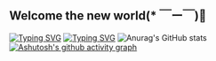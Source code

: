 ## Welcome the new world(* ￣ー￣)🎉
<a href="https://git.io/typing-svg"><img src="https://readme-typing-svg.demolab.com?font=Fira+Code&pause=1000&random=false&width=435&lines=You don't play the Genshin? " alt="Typing SVG" /></a>
[![Typing SVG](https://readme-typing-svg.demolab.com?font=Fira+Code&pause=1000&random=false&width=435&lines=or+Honkai+:Star+Rail)](https://git.io/typing-svg)
![Anurag's GitHub stats](https://github-readme-stats.vercel.app/api?username=SillySilicon&show_icons=true&theme=transparent)
[![Ashutosh's github activity graph](https://github-readme-activity-graph.vercel.app/graph?username=SillySilicon&bg_color=fffff0&color=708090&line=24292e&point=24292e&area=true&hide_border=true)](https://github.com/SillySilicon/github-readme-activity-graph)


